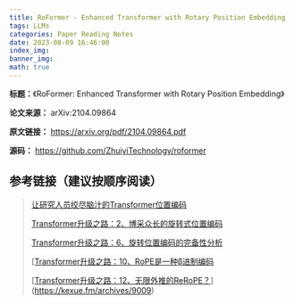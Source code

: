 ```yaml
---
title: RoFormer - Enhanced Transformer with Rotary Position Embedding
tags: LLMs
categories: Paper Reading Notes
date: 2023-08-09 16:46:00
index_img: 
banner_img: 
math: true
---
```


**标题：**《RoFormer: Enhanced Transformer with Rotary Position Embedding》

**论文来源：**  arXiv:2104.09864

**原文链接：** https://arxiv.org/pdf/2104.09864.pdf

**源码：** https://github.com/ZhuiyiTechnology/roformer



## 参考链接（建议按顺序阅读）

> [让研究人员绞尽脑汁的Transformer位置编码](https://kexue.fm/archives/8130)
>
> [Transformer升级之路：2、博采众长的旋转式位置编码](https://kexue.fm/archives/8265)
>
> [Transformer升级之路：6、旋转位置编码的完备性分析](https://kexue.fm/archives/9403)
>
> [[Transformer升级之路：10、RoPE是一种β进制编码](https://kexue.fm/archives/9675)
>
> [[Transformer升级之路：12、无限外推的ReRoPE？](https://kexue.fm/archives/9708)](https://kexue.fm/archives/9009)







